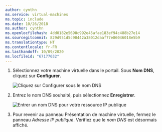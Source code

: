 ```yaml
---
author: cynthn
ms.service: virtual-machines
ms.topic: include
ms.date: 10/26/2018
ms.author: cynthn
ms.openlocfilehash: 4dd0182e5698c992e45afae183ef94c488b27e14
ms.sourcegitcommit: 829d951d5c90442a38012daaf77e86046018e5b9
ms.translationtype: HT
ms.contentlocale: fr-FR
ms.lasthandoff: 10/09/2020
ms.locfileid: "67177032"
---
```

1. Sélectionnez votre machine virtuelle dans le portail. Sous **Nom DNS**, cliquez sur **Configurer**.
   
   ![Cliquez sur Configurer sous le nom DNS](./media/virtual-machines-common-portal-create-fqdn/configure.png)

2. Entrez le nom DNS souhaité, puis sélectionnez **Enregistrer**.
   
   ![Entrer un nom DNS pour votre ressource IP publique](./media/virtual-machines-common-portal-create-fqdn/configure-pane.png)


3. Pour revenir au panneau Présentation de machine virtuelle, fermez le panneau *Adresse IP publique*. Vérifiez que le *nom DNS* est désormais affiché.
   


